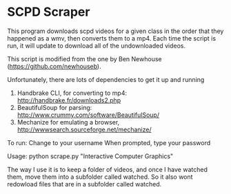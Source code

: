 # SCPD Scraper

This program downloads scpd videos for a given class in the order
that they happened as a wmv, then converts them to a mp4. Each time 
the script is run, it will update to download all of the undownloaded
videos. 

This script is modified from the one by Ben Newhouse (https://github.com/newhouseb).

Unfortunately, there are lots of dependencies to get it up and running
1. Handbrake CLI, for converting to mp4: http://handbrake.fr/downloads2.php
2. BeautifulSoup for parsing: http://www.crummy.com/software/BeautifulSoup/
3. Mechanize for emulating a browser, http://wwwsearch.sourceforge.net/mechanize/

To run:
Change to your username
When prompted, type your password

Usage: 
    python scrape.py "Interactive Computer Graphics"


The way I use it is to keep a folder of videos, and once I have watched them, move them
into a subfolder called watched. So it also wont redowload files that are in a subfolder
called watched.